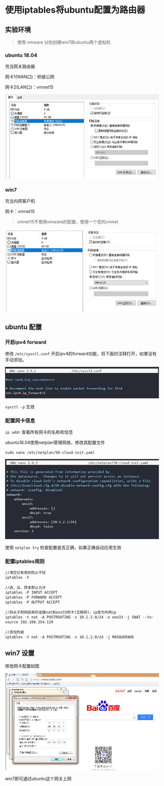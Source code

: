 # 使用iptables将ubuntu配置为路由器


## 实验环境

> 使用 vmware 分别创建win7和ubuntu两个虚拟机

### ubuntu 18.04

充当网关路由器

网卡1(WAN口)：桥接公网

网卡2(LAN口)：vmnet15

![win7](ubuntuvm.png)

### win7

充当内网客户机

网卡：vmnet15

> vmnet15不使用vmware的配置，使用一个空的vmnet

![win7](win7vm.png)

## ubuntu 配置

### 开启ipv4 forward

修改 `/etc/sysctl.conf` 开启ipv4的forward功能，将下面的注释打开，如果没有手动添加。

![forward](ipv4forward.png)

`sysctl -p` 生效

### 配置网卡信息

`ip addr` 查看所有网卡的名称和信息

ubuntu18.04使用netplan管理网络，修改其配置文件

`sudo nano /etc/netplan/50-cloud-init.yaml`

![net](ubuntu-net.png)

使用 `netplan try` 检查配置是否正确，如果正确自动应用生效

### 配置iptables规则

```shell
//清空已有规则防止干扰
iptables -F

//进、出、转发默认允许
iptables -P INPUT ACCEPT
iptables -P FORWARD ACCEPT
iptables -P OUTPUT ACCEPT

//将从子网网段来的连接nat到eno33网卡(互联网)，ip改为外网ip
iptables -t nat -A POSTROUTING -s 10.1.2.0/24 -o eno33 -j SNAT --to-source 192.168.254.129

//添加伪装
iptables -t nat -A POSTROUTING -s 10.1.2.0/24 -j MASQUERADE
```

## win7 设置

修改网卡配置如图

![win7](win7.png)

win7即可通过ubuntu这个网关上网

